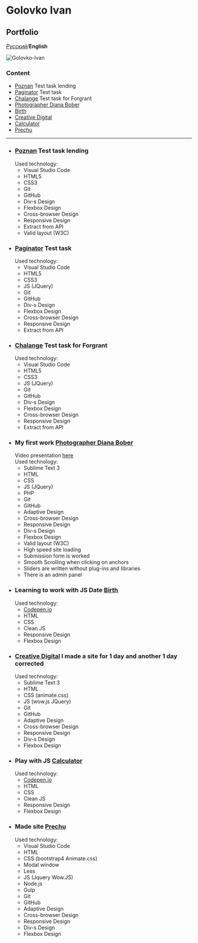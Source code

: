 # Golovko Ivan
## Portfolio

*[Русский](https://ivannavin.github.io/)*/**English**

![Golovko-Ivan](https://avatars2.githubusercontent.com/u/43346266?s=460&v=4 "Golovko-Ivan")

### **Сontent**
* [Poznan](https://ivannavin.github.io/poznan/) Test task lending
* [Paginator](https://ivannavin.github.io/paginator/) Test task
* [Chalange](https://ivannavin.github.io/bitcoin/) Test task for Forgrant
* [Photographer Diana Bober](https://ivannavin.github.io/photographier/)
* [Birth](https://ivannavin.github.io/birth/)
* [Creative Digital](https://ivannavin.github.io/creativedigital/)
* [Сalculator](https://ivannavin.github.io/calculator/)
* [Prechu](https://ivannavin.github.io/Prechu/)

***

* ### [Poznan](https://ivannavin.github.io/poznan/) Test task lending
   Used technology:  
    * Visual Studio Code
    * HTML5
    * CSS3
    * Git
    * GitHub
    * Div-s Design
    * Flexbox Design
    * Cross-browser Design
    * Responsive Design
    * Extract from API
    * Valid layout (W3C)
* ### [Paginator](https://ivannavin.github.io/paginator/) Test task
   Used technology:  
    * Visual Studio Code
    * HTML5
    * CSS3
    * JS (JQuery)
    * Git
    * GitHub
    * Div-s Design
    * Flexbox Design
    * Cross-browser Design
    * Responsive Design
    * Extract from API
* ### [Chalange](https://ivannavin.github.io/bitcoin/) Test task for Forgrant
   Used technology:  
    * Visual Studio Code
    * HTML5
    * CSS3
    * JS (JQuery)
    * Git
    * GitHub
    * Div-s Design
    * Flexbox Design
    * Cross-browser Design
    * Responsive Design
    * Extract from API
* ### My first work [Photographer Diana Bober](https://ivannavin.github.io/photographier/)
   Video presentation [here](https://youtu.be/_rBsQR_H3_w)  
   Used technology:  
    * Sublime Text 3  
    * HTML
    * CSS
    * JS (JQuery)
    * PHP
    * Git
    * GitHub
    * Adaptive Design
    * Cross-browser Design
    * Responsive Design
    * Div-s Design
    * Flexbox Design
    * Valid layout (W3C)
    * High speed site loading
    * Submission form is worked
    * Smooth Scrolling when clicking on anchors
    * Sliders are written without plug-ins and libraries 
    * There is an admin panel  
* ### Learning to work with JS Date [Birth](https://ivannavin.github.io/birth/)
   Used technology:  
    * [Codepen.io](https://codepen.io/Tori4eli/pen/BPwqdL)
    * HTML
    * CSS
    * Clean JS 
    * Responsive Design
    * Flexbox Design
* ### [Creative Digital](https://ivannavin.github.io/creativedigital/) I made a site for 1 day and another 1 day corrected
   Used technology:  
    * Sublime Text 3
    * HTML
    * CSS (animate.css)
    * JS (wow.js JQuery)
    * Git
    * GitHub
    * Adaptive Design
    * Cross-browser Design
    * Responsive Design
    * Div-s Design
    * Flexbox Design
* ### Play with JS [Сalculator](https://ivannavin.github.io/calculator/)
   Used technology:  
    * [Codepen.io](https://codepen.io/Tori4eli/pen/qygoRv)
    * HTML
    * CSS
    * Clean JS 
    * Responsive Design
    * Flexbox Design
* ### Made site [Prechu](https://ivannavin.github.io/Prechu/)
   Used technology:  
    * Visual Studio Code
    * HTML
    * CSS (bootstrap4 Animate.css)
    * Modal window
    * Less
    * JS (Jquery Wow.JS)
    * Node.js
    * Gulp
    * Git
    * GitHub
    * Adaptive Design
    * Cross-browser Design
    * Responsive Design
    * Div-s Design
    * Flexbox Design
